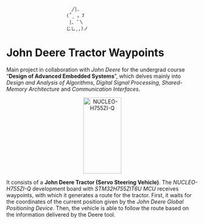                             ╱|、
                          (˚ˎ 。7  
                           |、˜〵          
                          じしˍ,)ノ

# John Deere Tractor Waypoints

Main project in collaboration with *John Deere* for the undergrad course “**Design of Advanced Embedded Systems**”, which delves mainly into *Design and Analysis of Algorithms*, *Digital Signal Processing*, *Shared-Memory Architecture* and *Communication Interfaces*.

<p align="center">
  <img src="https://github.com/user-attachments/assets/b687bccc-9adf-476f-9d3e-f90a392c2321" alt = "NUCLEO-H755ZI-Q" width="100" height="200"/>
</p>

It consists of a **John Deere Tractor (Servo Steering Vehicle)**. The *NUCLEO-H755ZI-Q* development board with *STM32H755ZIT6U MCU* receives waypoints, with which it generates a route for the tractor. First, it waits for the coordinates of the current position given by the *John Deere Global Positioning Device*. Then, the vehicle is able to follow the route based on the information delivered by the Deere tool.
